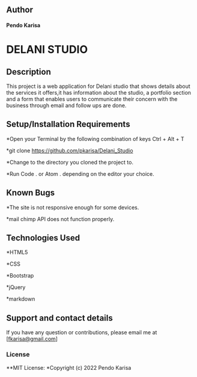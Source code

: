 ## Author
#### Pendo Karisa

# DELANI STUDIO

## Description
This project is a web application for Delani studio that shows details about the services it offers,it has information about the studio, a portfolio section and a form that enables users to communicate their concern with the business through email and follow ups are done.

## Setup/Installation Requirements

*Open your Terminal by the following combination of keys Ctrl + Alt + T

*git clone https://github.com/pkarisa/Delani_Studio

*Change to the directory you cloned the project to.

*Run Code . or Atom . depending on the editor your choice.

## Known Bugs
*The site is not responsive enough for some devices.

*mail chimp API does not function properly.


## Technologies Used
*HTML5

*CSS

*Bootstrap

*jQuery

*markdown

## Support and contact details
If you have any question or contributions, please email me at [fkarisa@gmail.com]

### License

**MIT License:
*Copyright (c) 2022 Pendo Karisa
  
